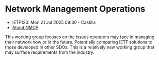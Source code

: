 # Network Management Operations 
* <IETFschedule>IETF123: Mon 21 Jul 2025 09:30 - Castilla</IETFschedule>
* [About NMOP](https://datatracker.ietf.org/group/nmop/about/)

This working group focuses on the issues operators may face in managing their network now or in the future. Potentially comparing IETF solutions to those developed in other SDOs. This is a relatively new working group that may surface requirements from the industry.


